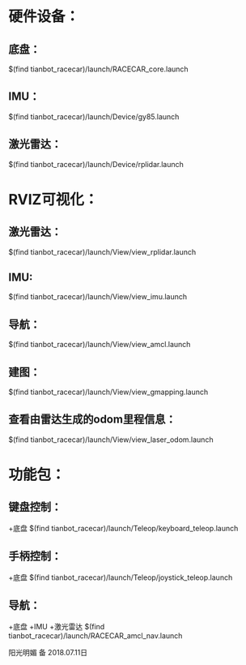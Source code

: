 # 硬件设备：

## 底盘：
$(find tianbot_racecar)/launch/RACECAR_core.launch

## IMU：
$(find tianbot_racecar)/launch/Device/gy85.launch

## 激光雷达：
$(find tianbot_racecar)/launch/Device/rplidar.launch


# RVIZ可视化：

## 激光雷达：
$(find tianbot_racecar)/launch/View/view_rplidar.launch

## IMU:
$(find tianbot_racecar)/launch/View/view_imu.launch

## 导航：
$(find tianbot_racecar)/launch/View/view_amcl.launch

## 建图：
$(find tianbot_racecar)/launch/View/view_gmapping.launch

## 查看由雷达生成的odom里程信息：
$(find tianbot_racecar)/launch/View/view_laser_odom.launch


# 功能包：

## 键盘控制：
+底盘
$(find tianbot_racecar)/launch/Teleop/keyboard_teleop.launch


## 手柄控制：
+底盘
$(find tianbot_racecar)/launch/Teleop/joystick_teleop.launch


## 导航：
+底盘
+IMU
+激光雷达
$(find tianbot_racecar)/launch/RACECAR_amcl_nav.launch

阳光明媚 备 2018.07.11日




